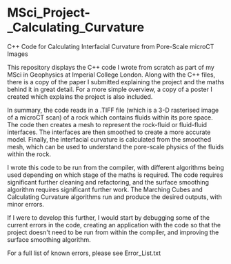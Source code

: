 # MSci_Project-_Calculating_Curvature
C++ Code for Calculating Interfacial Curvature from Pore-Scale microCT Images

This repository displays the C++ code I wrote from scratch as part of my MSci in Geophysics at Imperial College London.
Along with the C++ files, there is a copy of the paper I submitted explaining the project and the maths behind it in great detail.
For a more simple overview, a copy of a poster I created which explains the project is also included.

In summary, the code reads in a .TIFF file (which is a 3-D rasterised image of a microCT scan) of a rock which contains fluids within its pore space. The code then creates a mesh to represent the rock-fluid or fluid-fluid interfaces. The interfaces are then smoothed to create a more accurate model. Finally, the interfacial curvature is calculated from the smoothed mesh, which can be used to understand the pore-scale physics of the fluids within the rock.

I wrote this code to be run from the compiler, with different algorithms being used depending on which stage of the maths is required.
The code requires significant further cleaning and refactoring, and the surface smoothing algorithm requires significant further work.
The Marching Cubes and Calculating Curvature algorithms run and produce the desired outputs, with minor errors.

If I were to develop this further, I would start by debugging some of the current errors in the code, creating an application with the code so that the project doesn't need to be run from within the compiler, and improving the surface smoothing algorithm.

For a full list of known errors, please see Error_List.txt
